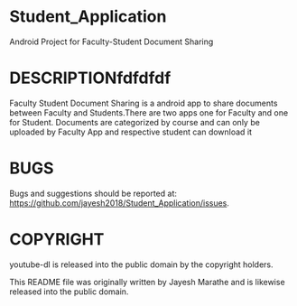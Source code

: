 # Student_Application
Android Project for Faculty-Student Document Sharing

# DESCRIPTIONfdfdfdf

Faculty Student Document Sharing is a android app to share documents between Faculty and Students.There are two apps one for Faculty and one for Student. Documents are categorized by course and can only be uploaded by Faculty App and respective student can download it

# BUGS

Bugs and suggestions should be reported at: https://github.com/jayesh2018/Student_Application/issues.

# COPYRIGHT

youtube-dl is released into the public domain by the copyright holders.

This README file was originally written by Jayesh Marathe and is likewise released into the public domain.
